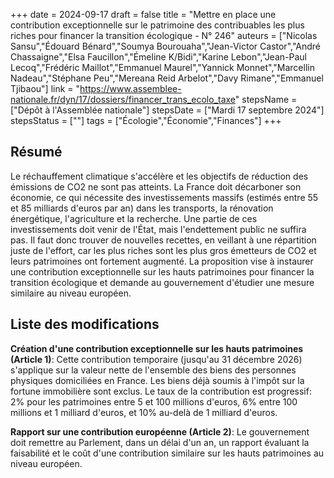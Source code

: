 +++
date = 2024-09-17
draft = false
title = "Mettre en place une contribution exceptionnelle sur le patrimoine des contribuables les plus riches pour financer la transition écologique - N° 246"
auteurs = ["Nicolas Sansu","Édouard Bénard","Soumya Bourouaha","Jean-Victor Castor","André Chassaigne","Elsa Faucillon","Émeline K/Bidi","Karine Lebon","Jean-Paul Lecoq","Frédéric Maillot","Emmanuel Maurel","Yannick Monnet","Marcellin Nadeau","Stéphane Peu","Mereana Reid Arbelot","Davy Rimane","Emmanuel Tjibaou"]
link = "https://www.assemblee-nationale.fr/dyn/17/dossiers/financer_trans_ecolo_taxe"
stepsName = ["Dépôt à l'Assemblée nationale"]
stepsDate = ["Mardi 17 septembre 2024"]
stepsStatus = [""]
tags = ["Écologie","Économie","Finances"]
+++

## Résumé

Le réchauffement climatique s'accélère et les objectifs de réduction des émissions de CO2 ne sont pas atteints. La France doit décarboner son économie, ce qui nécessite des investissements massifs (estimés entre 55 et 85 milliards d'euros par an) dans les transports, la rénovation énergétique, l'agriculture et la recherche. Une partie de ces investissements doit venir de l'État, mais l'endettement public ne suffira pas. Il faut donc trouver de nouvelles recettes, en veillant à une répartition juste de l'effort, car les plus riches sont les plus gros émetteurs de CO2 et leurs patrimoines ont fortement augmenté. La proposition vise à instaurer une contribution exceptionnelle sur les hauts patrimoines pour financer la transition écologique et demande au gouvernement d'étudier une mesure similaire au niveau européen.

## Liste des modifications

**Création d'une contribution exceptionnelle sur les hauts patrimoines (Article 1)**: Cette contribution temporaire (jusqu'au 31 décembre 2026) s'applique sur la valeur nette de l'ensemble des biens des personnes physiques domiciliées en France. Les biens déjà soumis à l'impôt sur la fortune immobilière sont exclus. Le taux de la contribution est progressif: 2% pour les patrimoines entre 5 et 100 millions d'euros, 6% entre 100 millions et 1 milliard d'euros, et 10% au-delà de 1 milliard d'euros.

**Rapport sur une contribution européenne (Article 2)**: Le gouvernement doit remettre au Parlement, dans un délai d'un an, un rapport évaluant la faisabilité et le coût d'une contribution similaire sur les hauts patrimoines au niveau européen.
